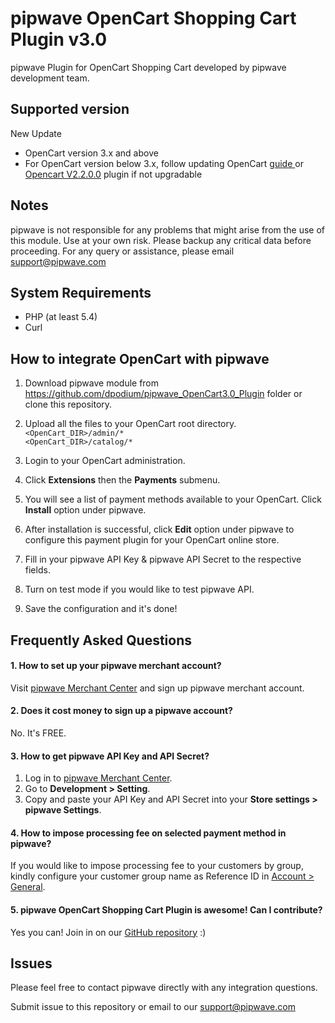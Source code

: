 pipwave OpenCart Shopping Cart Plugin v3.0
==========================================
pipwave Plugin for OpenCart Shopping Cart developed by pipwave development team.

Supported version
-----------------
New Update
- OpenCart version 3.x and above
- For OpenCart version below 3.x, follow updating OpenCart <a href="http://docs.opencart.com/upgrading/" target="_update">guide </a> or <a href="https://github.com/dpodium/pipwave_OpenCart2.0_Plugin" target="_update">Opencart V2.2.0.0</a> plugin if not upgradable

Notes
-----
pipwave is not responsible for any problems that might arise from the use of this module. 
Use at your own risk. Please backup any critical data before proceeding. For any query or 
assistance, please email support@pipwave.com

System Requirements
--------------------
* PHP (at least 5.4)
* Curl

How to integrate OpenCart with pipwave
-----------------------------------------
1. Download pipwave module from https://github.com/dpodium/pipwave_OpenCart3.0_Plugin folder or clone this repository.

2. Upload all the files to your OpenCart root directory.<br/>
`<OpenCart_DIR>/admin/*`  
`<OpenCart_DIR>/catalog/*`

3. Login to your OpenCart administration.

4. Click **Extensions** then the **Payments** submenu.

5. You will see a list of payment methods available to your OpenCart. Click **Install** option under pipwave.

6. After installation is successful, click **Edit** option under pipwave to configure this payment plugin for your OpenCart online store.

7. Fill in your pipwave API Key & pipwave API Secret to the respective fields.

8. Turn on test mode if you would like to test pipwave API.

9. Save the configuration and it's done!


Frequently Asked Questions
--------------------------

#### 1. How to set up your pipwave merchant account?

Visit [pipwave Merchant Center](https://merchant.pipwave.com/site/signup/ "signup pipwave Merchant Center") and sign up pipwave merchant account.

#### 2. Does it cost money to sign up a pipwave account?

No. It's FREE.

#### 3. How to get pipwave API Key and API Secret?

1. Log in to [pipwave Merchant Center](https://merchant.pipwave.com/site/login/ "login pipwave Merchant Center").
2. Go to **Development > Setting**.
3. Copy and paste your API Key and API Secret into your **Store settings > pipwave Settings**.

#### 4. How to impose processing fee on selected payment method in pipwave?

If you would like to impose processing fee to your customers by group, kindly configure your customer group name as Reference ID in [Account > General](https://merchant.pipwave.com/account/set-processing-fee-group#general-processing-fee-group).


#### 5. pipwave OpenCart Shopping Cart Plugin is awesome! Can I contribute?

Yes you can! Join in on our [GitHub repository](https://github.com/dpodium/pipwave_OpenCart2.0_Plugin/) :)

Issues
------
Please feel free to contact pipwave directly with any integration questions.

Submit issue to this repository or email to our support@pipwave.com
